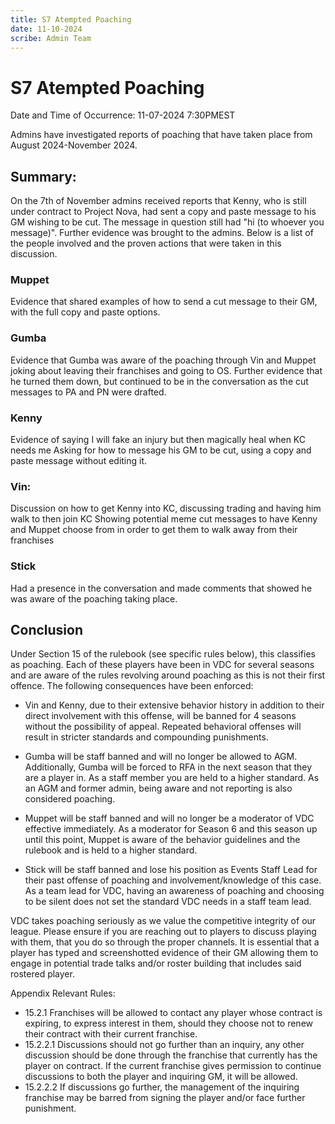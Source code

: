 ```yaml
---
title: S7 Atempted Poaching
date: 11-10-2024
scribe: Admin Team
--- 
```


# S7 Atempted Poaching

Date and Time of Occurrence: 11-07-2024 7:30PMEST

Admins have investigated reports of poaching that have taken place from August 2024-November 2024. 

## Summary: 
On the 7th of November admins received reports that Kenny, who is still under contract to Project Nova, had sent a copy and paste message to his GM wishing to be cut. The message in question still had "hi (to whoever you message)". Further evidence was brought to the admins.  Below is a list of the people involved and the proven actions that were taken in this discussion. 

### Muppet
Evidence that shared examples of how to send a cut message to their GM, with the full copy and paste options.

### Gumba
Evidence that Gumba was aware of the poaching through Vin and Muppet joking about leaving their franchises and going to OS. Further evidence that he turned them down, but continued to be in the conversation as the cut messages to PA and PN were drafted.

### Kenny
Evidence of saying I will fake an injury but then magically heal when KC needs me
Asking for how to message his GM to be cut, using a copy and paste message without editing it.

### Vin: 
Discussion on how to get Kenny into KC, discussing trading and having him walk to then join KC
Showing potential meme cut messages to have Kenny and Muppet choose from in order to get them to walk away from their franchises

### Stick
Had a presence in the conversation and made comments that showed he was aware of the poaching taking place.


## Conclusion
Under Section 15 of the rulebook (see specific rules below), this classifies as poaching. Each of these players have been in VDC for several seasons and are aware of the rules revolving around poaching as this is not their first offence. The following consequences have been enforced:

- Vin and Kenny, due to their extensive behavior history in addition to their direct involvement with this offense, will be banned for 4 seasons without the possibility of appeal. Repeated behavioral offenses will result in stricter standards and compounding punishments.

- Gumba will be staff banned and will no longer be allowed to AGM. Additionally, Gumba will be forced to RFA in the next season that they are a player in. As a staff member you are held to a higher standard. As an AGM and former admin, being aware and not reporting is also considered poaching.

- Muppet will be staff banned and will no longer be a moderator of VDC effective immediately. As a moderator for Season 6 and this season up until this point, Muppet is aware of the behavior guidelines and the rulebook and is held to a higher standard.

- Stick will be staff banned and lose his position as Events Staff Lead for their past offense of poaching and involvement/knowledge of this case. As a team lead for VDC, having an awareness of poaching and choosing to be silent does not set the standard VDC needs in a staff team lead.

VDC takes poaching seriously as we value the competitive integrity of our league. Please ensure if you are reaching out to players to discuss playing with them, that you do so through the proper channels. It is essential that a player has typed and screenshotted evidence of their GM allowing them to engage in potential trade talks and/or roster building that includes said rostered player.

Appendix
Relevant Rules:
- 15.2.1 Franchises will be allowed to contact any player whose contract is expiring, to express interest in them, should they choose not to renew their contract with their current franchise.
- 15.2.2.1 Discussions should not go further than an inquiry, any other discussion should be done through the franchise that currently has the player on contract. If the current franchise gives permission to continue discussions to both the player and inquiring GM, it will be allowed.
- 15.2.2.2 If discussions go further, the management of the inquiring franchise may be barred from signing the player and/or face further punishment.

